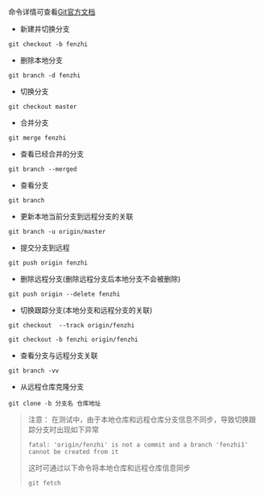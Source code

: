 命令详情可查看[Git官方文档](https://git-scm.com/book/zh/v2)
* 新建并切换分支
```
git checkout -b fenzhi
```
* 删除本地分支
```
git branch -d fenzhi
```
* 切换分支
```
git checkout master
```
* 合并分支 
```
git merge fenzhi
```
* 查看已经合并的分支
```
git branch --merged
```
* 查看分支
```
git branch
```
* 更新本地当前分支到远程分支的关联
```
git branch -u origin/master
```
* 提交分支到远程
```
git push origin fenzhi
```
* 删除远程分支(删除远程分支后本地分支不会被删除)
```
git push origin --delete fenzhi
```
* 切换跟踪分支(本地分支和远程分支的关联)
```
git checkout  --track origin/fenzhi

git checkout -b fenzhi origin/fenzhi
```
* 查看分支与远程分支关联
```
git branch -vv
```
* 从远程仓库克隆分支
```
git clone -b 分支名 仓库地址
```

> 注意：
> 在测试中，由于本地仓库和远程仓库分支信息不同步，导致切换跟踪分支时出现如下异常
> ```
> fatal: 'origin/fenzhi' is not a commit and a branch 'fenzhi1' cannot be created from it
> ```
> 这时可通过以下命令将本地仓库和远程仓库信息同步
> ``` 
> git fetch
> ```




